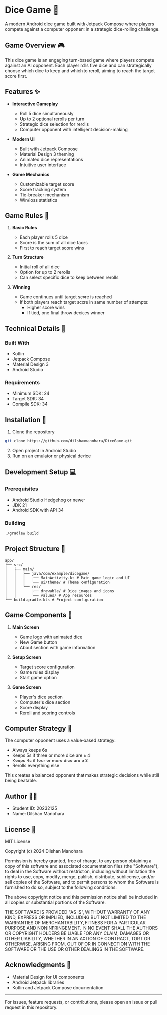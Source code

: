 # Dice Game 🎲

A modern Android dice game built with Jetpack Compose where players compete against a computer opponent in a strategic dice-rolling challenge.

## Game Overview 🎮

This dice game is an engaging turn-based game where players compete against an AI opponent. Each player rolls five dice and can strategically choose which dice to keep and which to reroll, aiming to reach the target score first.

## Features ✨

- **Interactive Gameplay**
  - Roll 5 dice simultaneously
  - Up to 2 optional rerolls per turn
  - Strategic dice selection for rerolls
  - Computer opponent with intelligent decision-making

- **Modern UI**
  - Built with Jetpack Compose
  - Material Design 3 theming
  - Animated dice representations
  - Intuitive user interface

- **Game Mechanics**
  - Customizable target score
  - Score tracking system
  - Tie-breaker mechanism
  - Win/loss statistics

## Game Rules 👋

1. **Basic Rules**
   - Each player rolls 5 dice
   - Score is the sum of all dice faces
   - First to reach target score wins

2. **Turn Structure**
   - Initial roll of all dice
   - Option for up to 2 rerolls
   - Can select specific dice to keep between rerolls

3. **Winning**
   - Game continues until target score is reached
   - If both players reach target score in same number of attempts:
     - Higher score wins
     - If tied, one final throw decides winner

## Technical Details 🫠

### Built With
- Kotlin
- Jetpack Compose
- Material Design 3
- Android Studio

### Requirements
- Minimum SDK: 24
- Target SDK: 34
- Compile SDK: 34

## Installation 📝

1. Clone the repository

```bash
git clone https://github.com/dilshanmanohara/DiceGame.git
```

2. Open project in Android Studio
3. Run on an emulator or physical device

## Development Setup 💻

### Prerequisites
- Android Studio Hedgehog or newer
- JDK 21
- Android SDK with API 34

### Building

```bash
./gradlew build
```

## Project Structure 💽

```
app/
├── src/
│   ├── main/
│   │   ├── java/com/example/dicegame/
│   │   │   ├── MainActivity.kt # Main game logic and UI
│   │   │   └── ui/theme/ # Theme configuration
│   │   └── res/
│   │       ├── drawable/ # Dice images and icons
│   │       └── values/ # App resources
└── build.gradle.kts # Project configuration
```

## Game Components 🎯

1. **Main Screen**
   - Game logo with animated dice
   - New Game button
   - About section with game information

2. **Setup Screen**
   - Target score configuration
   - Game rules display
   - Start game option

3. **Game Screen**
   - Player's dice section
   - Computer's dice section
   - Score display
   - Reroll and scoring controls

## Computer Strategy 🤖

The computer opponent uses a value-based strategy:
- Always keeps 6s
- Keeps 5s if three or more dice are ≥ 4
- Keeps 4s if four or more dice are ≥ 3
- Rerolls everything else

This creates a balanced opponent that makes strategic decisions while still being beatable.

## Author 👨‍💻

- Student ID: 20232125
- Name: Dilshan Manohara

## License 📝

MIT License

Copyright (c) 2024 Dilshan Manohara

Permission is hereby granted, free of charge, to any person obtaining a copy
of this software and associated documentation files (the "Software"), to deal
in the Software without restriction, including without limitation the rights
to use, copy, modify, merge, publish, distribute, sublicense, and/or sell
copies of the Software, and to permit persons to whom the Software is
furnished to do so, subject to the following conditions:

The above copyright notice and this permission notice shall be included in all
copies or substantial portions of the Software.

THE SOFTWARE IS PROVIDED "AS IS", WITHOUT WARRANTY OF ANY KIND, EXPRESS OR
IMPLIED, INCLUDING BUT NOT LIMITED TO THE WARRANTIES OF MERCHANTABILITY,
FITNESS FOR A PARTICULAR PURPOSE AND NONINFRINGEMENT. IN NO EVENT SHALL THE
AUTHORS OR COPYRIGHT HOLDERS BE LIABLE FOR ANY CLAIM, DAMAGES OR OTHER
LIABILITY, WHETHER IN AN ACTION OF CONTRACT, TORT OR OTHERWISE, ARISING FROM,
OUT OF OR IN CONNECTION WITH THE SOFTWARE OR THE USE OR OTHER DEALINGS IN THE
SOFTWARE.

## Acknowledgments 🙏

- Material Design for UI components
- Android Jetpack libraries
- Kotlin and Jetpack Compose documentation

---

For issues, feature requests, or contributions, please open an issue or pull request in this repository.


